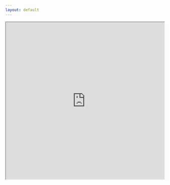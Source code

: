 ```yaml
---
layout: default
---
```


<iframe
  src="https://github.com/hongyicheng3/hy.github.io/blob/main/assets/Exoplanet_detection.ipynb"
  width="100%"
  height="500px"
>
</iframe>
